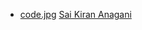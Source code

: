 - [code.jpg](https://unsplash.com/search/code?photo=5Ntkpxqt54Y)
  [Sai Kiran Anagani](https://unsplash.com/@iamkiran)
